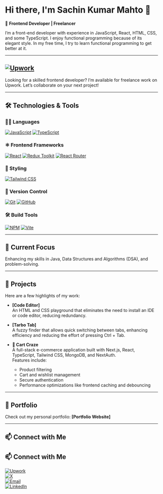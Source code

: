 # Hi there, I'm Sachin Kumar Mahto 👋  
🎯 **Frontend Developer | Freelancer**  

I’m a front-end developer with experience in JavaScript, React, HTML, CSS, and some TypeScript. I enjoy functional programming because of its elegant style. In my free time, I try to learn functional programming to get better at it.

---

## [![Upwork](https://img.shields.io/badge/Hire%20Me%20on%20Upwork-6fda44?style=for-the-badge&logo=upwork&logoColor=white)](https://www.upwork.com/freelancers/~01227f421932d23364)

Looking for a skilled frontend developer? I’m available for freelance work on Upwork. Let’s collaborate on your next project!


---

## 🛠️ Technologies & Tools

### 🧑‍💻 Languages  
[![JavaScript](https://img.shields.io/badge/JavaScript-F7DF1E?style=for-the-badge&logo=javascript&logoColor=black)](#) [![TypeScript](https://img.shields.io/badge/TypeScript-3178C6?style=for-the-badge&logo=typescript&logoColor=white)](#)

### ⚛️ Frontend Frameworks  
[![React](https://img.shields.io/badge/React-20232A?style=for-the-badge&logo=react&logoColor=61DAFB)](#) [![Redux Toolkit](https://img.shields.io/badge/Redux_Toolkit-764ABC?style=for-the-badge&logo=redux&logoColor=white)](#) [![React Router](https://img.shields.io/badge/React_Router-CA4245?style=for-the-badge&logo=react-router&logoColor=white)](#)

### 🎨 Styling  
[![Tailwind CSS](https://img.shields.io/badge/Tailwind_CSS-06B6D4?style=for-the-badge&logo=tailwind-css&logoColor=white)](#)

### 🔧 Version Control  
[![Git](https://img.shields.io/badge/Git-F05032?style=for-the-badge&logo=git&logoColor=white)](#) [![GitHub](https://img.shields.io/badge/GitHub-181717?style=for-the-badge&logo=github&logoColor=white)](#)

### 🛠️ Build Tools  
[![NPM](https://img.shields.io/badge/NPM-CB3837?style=for-the-badge&logo=npm&logoColor=white)](#) [![Vite](https://img.shields.io/badge/Vite-646CFF?style=for-the-badge&logo=vite&logoColor=white)](#)

---

## 🌟 Current Focus

Enhancing my skills in Java, Data Structures and Algorithms (DSA), and problem-solving.

---

## 🚀 Projects

Here are a few highlights of my work:

- **[Code Editor]**  
  An HTML and CSS playground that eliminates the need to install an IDE or code editor, reducing redundancy.

- **[Tarbo Tab]**  
  A fuzzy finder that allows quick switching between tabs, enhancing efficiency and reducing the effort of pressing Ctrl + Tab.

- **🛒 Cart Craze**  
  A full-stack e-commerce application built with Next.js, React, TypeScript, Tailwind CSS, MongoDB, and NextAuth.  
  Features include:
  - Product filtering  
  - Cart and wishlist management  
  - Secure authentication  
  - Performance optimizations like frontend caching and debouncing

---

## 💼 Portfolio

Check out my personal portfolio: **[Portfolio Website]**

---

## 📫 Connect with Me
## 📫 Connect with Me

[![Upwork](https://img.shields.io/badge/Upwork-6fda44?style=for-the-badge&logo=upwork&logoColor=white)](https://www.upwork.com/freelancers/~01227f421932d23364)  
[![X](https://img.shields.io/badge/X-000000?style=for-the-badge&logo=x&logoColor=white)](https://x.com/SachinXMahato)  
[![Email](https://img.shields.io/badge/Email-D14836?style=for-the-badge&logo=gmail&logoColor=white)](mailto:sachin.frontenddev@gmail.com)  
[![LinkedIn](https://img.shields.io/badge/LinkedIn-0A66C2?style=for-the-badge&logo=linkedin&logoColor=white)](https://www.linkedin.com/in/sachinkumarmahato/)



